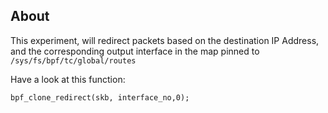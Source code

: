 ## About

This experiment, will redirect packets based on the destination IP Address, and the corresponding output interface in the map pinned to `/sys/fs/bpf/tc/global/routes`

Have a look at this function:
```
bpf_clone_redirect(skb, interface_no,0);
```
